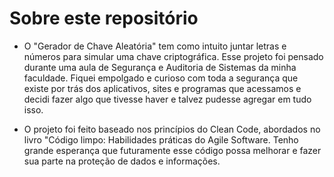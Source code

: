 # Sobre este repositório
- O "Gerador de Chave Aleatória" tem como intuito juntar letras e números para simular uma chave criptográfica.
  Esse projeto foi pensado durante uma aula de Segurança e Auditoria de Sistemas da minha faculdade. Fiquei empolgado e curioso com toda a segurança que existe por trás dos aplicativos, sites e programas que acessamos e decidi fazer algo que tivesse haver e talvez pudesse agregar em tudo isso.

- O projeto foi feito baseado nos princípios do Clean Code, abordados no livro "Código limpo: Habilidades práticas do Agile Software. Tenho grande esperança que futuramente esse código possa melhorar e fazer sua parte na proteção de dados e informações.